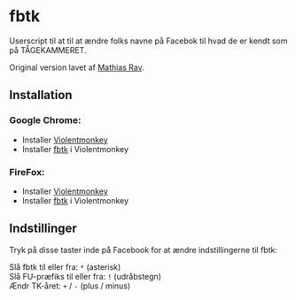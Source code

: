 # fbtk

Userscript til at til at ændre folks navne på Facebok til hvad de er kendt som på TÅGEKAMMERET.

Original version lavet af [Mathias Rav](https://github.com/Mortal).

## Installation

### Google Chrome:

* Installer [Violentmonkey][vm]
* Installer [fbtk][install] i Violentmonkey

### FireFox:

* Installer [Violentmonkey][vm]
* Installer [fbtk][install] i Violentmonkey

[vm]: https://violentmonkey.github.io/get-it/
[install]: https://raw.githubusercontent.com/Tyilo/fbtk/master/build/fbtk.user.js

## Indstillinger

Tryk på disse taster inde på Facebook for at ændre indstillingerne til fbtk:

Slå fbtk til eller fra: `*` (asterisk)  
Slå FU-præfiks til eller fra: `!` (udråbstegn)  
Ændr TK-året: `+` / `-` (plus / minus)
